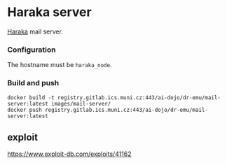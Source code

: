 # Haraka server
[Haraka](https://github.com/haraka/Haraka) mail server.

### Configuration
The hostname must be `haraka_node`.

### Build and push
```shell
docker build -t registry.gitlab.ics.muni.cz:443/ai-dojo/dr-emu/mail-server:latest images/mail-server/
docker push registry.gitlab.ics.muni.cz:443/ai-dojo/dr-emu/mail-server:latest
```

## exploit
https://www.exploit-db.com/exploits/41162

[//]: # (TODO: The logs, emails, preferably an account name will match the existing testing/developer account.)
